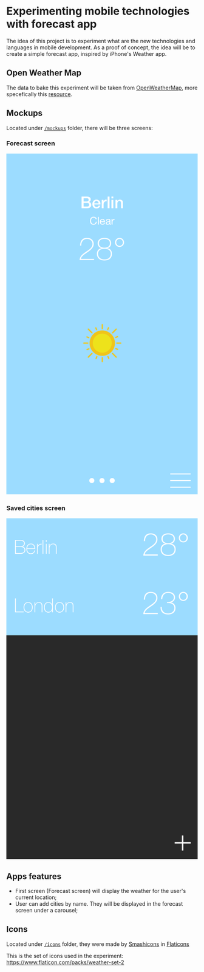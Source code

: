 # Experimenting mobile technologies with forecast app

The idea of this project is to experiment what are the new technologies and languages in mobile development. As a proof of concept, the idea will be to create a simple forecast app, inspired by iPhone's Weather app.

## Open Weather Map

The data to bake this experiment will be taken from [OpenWeatherMap](https://openweathermap.org), more specefically this [resource](https://openweathermap.org/current).

## Mockups

Located under [`/mockups`](/mockups) folder, there will be three screens:

### Forecast screen

![Forecast screen](/mockups/forecast-screen.png)

### Saved cities screen

![Saved cities screen](/mockups/saved-cities-screen.png)

## Apps features

* First screen (Forecast screen) will display the weather for the user's current location;
* User can add cities by name. They will be displayed in the forecast screen under a carousel;

## Icons

Located under [`/icons`](/icons) folder, they were made by [Smashicons](https://www.flaticon.com/authors/smashicons) in [Flaticons](https://www.flaticon.com/)

This is the set of icons used in the experiment: https://www.flaticon.com/packs/weather-set-2
